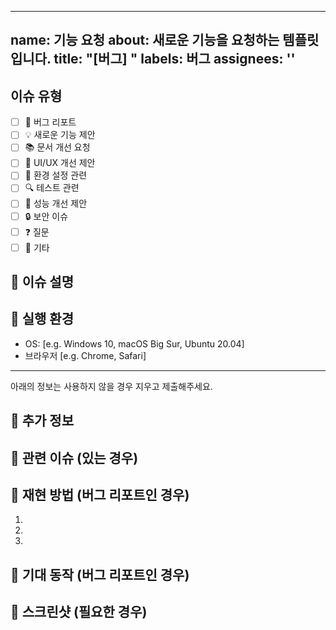 ---
name: 기능 요청
about: 새로운 기능을 요청하는 템플릿입니다.
title: "[버그] "
labels: 버그
assignees: ''
----

## 이슈 유형
- [ ] 🐛 버그 리포트
- [ ] 💡 새로운 기능 제안
- [ ] 📚 문서 개선 요청
- [ ] 🎨 UI/UX 개선 제안
- [ ] 🔧 환경 설정 관련
- [ ] 🔍 테스트 관련
- [ ] 🚀 성능 개선 제안
- [ ] 🔒 보안 이슈
- [ ] ❓ 질문
- [ ] 🔀 기타

## 📝 이슈 설명
<!-- 이슈에 대한 자세한 설명을 작성해주세요. -->

## 🌳 실행 환경
 - OS: [e.g. Windows 10, macOS Big Sur, Ubuntu 20.04]
 - 브라우저 [e.g. Chrome, Safari]


-----
아래의 정보는 사용하지 않을 경우 지우고 제출해주세요.

## 📎 추가 정보
<!-- 추가로 제공할 정보가 있다면 작성해주세요. -->

## 🔗 관련 이슈 (있는 경우)
<!-- 관련된 이슈가 있다면 # 뒤에 이슈 번호를 입력해주세요. -->

## 🌿 재현 방법 (버그 리포트인 경우)
<!-- 버그를 재현하는 방법을 단계별로 설명해주세요. -->
1. 
2. 
3. 

## 🎯 기대 동작 (버그 리포트인 경우)
<!-- 예상되는 정상적인 동작을 설명해주세요. -->

## 📸 스크린샷 (필요한 경우)
<!-- 이슈와 관련된 스크린샷을 첨부해주세요. -->
